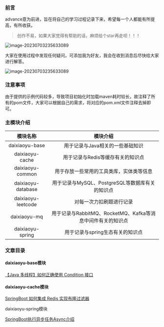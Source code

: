 ### 前言

advance意为前进，旨在将自己的学习过程记录下来，希望每一个人都能有所提高，有所收获。

> 创作不易，如果大家觉得有帮助的话，麻烦给个star再走呗！！！

![image-20230703235633089](https://water76016-advance.oss-cn-beijing.aliyuncs.com/image-20230703235542035.png)



大家在使用过程中发现任何疑问，可添加我为好友，我会在收到消息后尽快给大家进行解答。

![image-20230703235633089](https://water76016-advance.oss-cn-beijing.aliyuncs.com/image-20230703235633089.png)

### 注意事项

由于提供的示例代码较多，导致项目初始化时加载maven耗时较长，故注释了所有的pom文件，大家可以根据自己的需求，将对应的pom.xml文件注释去掉即可。

### 主模块介绍

|      模块名称      |                          模块介绍                           |
| :----------------: | :---------------------------------------------------------: |
|   daixiaoyu-base   |              用于记录与Java相关的一些基础知识               |
|  daixiaoyu-cache   |              用于记录与Redis等缓存有关的知识点              |
|  daixiaoyu-common  |          用于存放一些常用的工具类库，实体类等信息           |
| daixiaoyu-database |       用于记录与MySQL、PostgreSQL等数据库有关的知识点       |
| daixiaoyu-leetcode |                  对每一次力扣刷题进行记录                   |
|    daixiaoyu-mq    | 用于记录与RabbitMQ、RocketMQ、Kafka等消息中间件有关的知识点 |
|  daixiaoyu-spring  |              用于记录与spring生态有关的知识点               |

### 文章目录

#### daixiaoyu-base模块

[【Java 多线程】如何正确使用 Condition 接口](https://juejin.cn/post/7265239806946410533)

#### daixiaoyu-cache模块

[SpringBoot 如何集成 Redis 实现布隆过滤器](https://juejin.cn/post/7266015600660906019)

daixiaoyu-spring模块

[SpringBoot执行异步任务Async介绍](https://juejin.cn/post/7277830326691840059)



